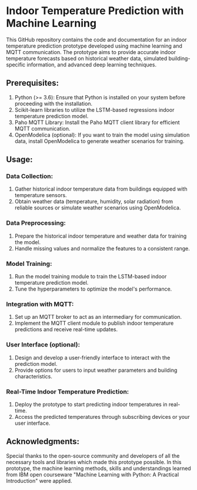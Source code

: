 # Indoor Temperature Prediction with Machine Learning 


This GitHub repository contains the code and documentation for an indoor temperature prediction prototype developed using machine learning and MQTT communication. The prototype aims to provide accurate indoor temperature forecasts based on historical weather data, simulated building-specific information, and advanced deep learning techniques.


## Prerequisites:

1. Python (>= 3.6): Ensure that Python is installed on your system before proceeding with the installation.
2. Scikit-learn libraries to utilize the LSTM-based regressions indoor temperature prediction model.
3. Paho MQTT Library: Install the Paho MQTT client library for efficient MQTT communication.
4. OpenModelica (optional): If you want to train the model using simulation data, install OpenModelica to generate weather scenarios for training.


## Usage:

### Data Collection:

1. Gather historical indoor temperature data from buildings equipped with temperature sensors.
2. Obtain weather data (temperature, humidity, solar radiation) from reliable sources or simulate weather scenarios using OpenModelica.

### Data Preprocessing:

1. Prepare the historical indoor temperature and weather data for training the model.
2. Handle missing values and normalize the features to a consistent range.

### Model Training:

1. Run the model training module to train the LSTM-based indoor temperature prediction model.
2. Tune the hyperparameters to optimize the model's performance.


### Integration with MQTT:

1. Set up an MQTT broker to act as an intermediary for communication.
2. Implement the MQTT client module to publish indoor temperature predictions and receive real-time updates.


### User Interface (optional):

1. Design and develop a user-friendly interface to interact with the prediction model.
2. Provide options for users to input weather parameters and building characteristics.

### Real-Time Indoor Temperature Prediction:

1. Deploy the prototype to start predicting indoor temperatures in real-time.
2. Access the predicted temperatures through subscribing devices or your user interface.


## Acknowledgments:

Special thanks to the open-source community and developers of all the necessary tools and libraries which made this prototype possible. 
In this prototype, the machine learning methods, skills and understandings learned from IBM open courseware "Machine Learning with Python: A Practical Introduction" were applied. 